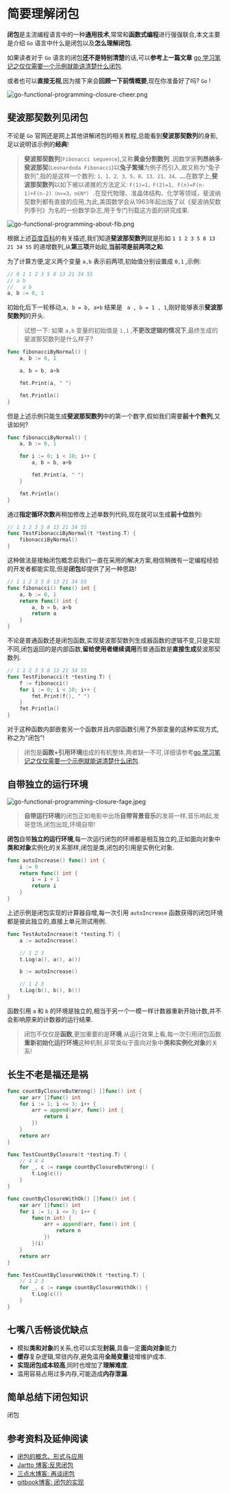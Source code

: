 # 简要理解闭包

**闭包**是主流编程语言中的一种**通用技术**,常常和**函数式编程**进行强强联合,本文主要是介绍 `Go` 语言中什么是闭包以及**怎么理解闭包**.

如果读者对于 `Go` 语言的闭包**还不是特别清楚**的话,可以**参考上一篇文章** [go 学习笔记之仅仅需要一个示例就能讲清楚什么闭包](https://mp.weixin.qq.com/s/ZIIBvCuDgrsdNbQXBeAR9A).

或者也可以**直接无视**,因为接下来会**回顾一下前情概要**,现在你准备好了吗? `Go` !

![go-functional-programming-closure-cheer.png](../images/go-functional-programming-closure-cheer.png)

## 斐波那契数列见闭包

不论是 `Go` 官网还是网上其他讲解闭包的相关教程,总能看到**斐波那契数列**的身影,足以说明该示例的**经典**!

> **斐波那契数列**(`Fibonacci sequence`),又称**黄金分割数列** .因数学家**列昂纳多·斐波那契**(`Leonardoda Fibonacci`)以**兔子繁殖**为例子而引入,故又称为“兔子数列”,指的是这样一个数列: `1、1、2、3、5、8、13、21、34、……`在数学上,**斐波那契数列**以如下被以递推的方法定义: `F(1)=1，F(2)=1, F(n)=F(n-1)+F(n-2)（n>=3，n∈N*）` .在现代物理、准晶体结构、化学等领域，斐波纳契数列都有直接的应用,为此,美国数学会从1963年起出版了以《斐波纳契数列季刊》为名的一份数学杂志,用于专门刊载这方面的研究成果.

![go-functional-programming-about-fib.png](../images/go-functional-programming-about-fib.png)

根据上述[百度百科](https://baike.baidu.com/item/%E6%96%90%E6%B3%A2%E9%82%A3%E5%A5%91%E6%95%B0%E5%88%97/99145?fr=aladdin)的有关描述,我们知道**斐波那契数列**就是形如 `1 1 2 3 5 8 13 21 34 55` 的递增数列,从**第三项**开始起,**当前项是前两项之和**.

为了计算方便,定义两个变量 `a,b` 表示前两项,初始值分别设置成 `0,1` ,示例:

```go
// 0 1 1 2 3 5 8 13 21 34 55
// a b 
//   a b
a, b := 0, 1
```

初始化后下一轮移动,`a, b = b, a+b` 结果是 ` a , b = 1 , 1`,刚好能够表示**斐波那契数列**的开头.

> 试想一下: 如果 `a,b` 变量的初始值是 `1,1` ,**不更改逻辑的情况下**,最终生成的斐波那契数列是什么样子?

```go
func fibonacciByNormal() {
    a, b := 0, 1

    a, b = b, a+b

    fmt.Print(a, " ")

    fmt.Println()
}
```

但是上述示例只能生成**斐波那契数列**中的第一个数字,假如我们需要**前十个数列**,又该如何?

```go
func fibonacciByNormal() {
    a, b := 0, 1

    for i := 0; i < 10; i++ {
        a, b = b, a+b

        fmt.Print(a, " ")
    }

    fmt.Println()
}
```

通过**指定循环次数**再稍加修改上述单数列代码,现在就可以生成**前十位**数列:

```go
// 1 1 2 3 5 8 13 21 34 55
func TestFibonacciByNormal(t *testing.T) {
    fibonacciByNormal()
}
```

这种做法是接触闭包概念前我们一直在采用的解决方案,相信稍微有一定编程经验的开发者都能实现,但是**闭包**却提供了另一种思路!

```go
// 1 1 2 3 5 8 13 21 34 55
func fibonacci() func() int {
    a, b := 0, 1
    return func() int {
        a, b = b, a+b
        return a
    }
}
```

不论是普通函数还是闭包函数,实现斐波那契数列生成器函数的逻辑不变,只是实现不同,闭包返回的是内部函数,**留给使用者继续调用**而普通函数是**直接生成**斐波那契数列.

```go
// 1 1 2 3 5 8 13 21 34 55 
func TestFibonacci(t *testing.T) {
    f := fibonacci()
    for i := 0; i < 10; i++ {
        fmt.Print(f(), " ")
    }
    fmt.Println()
}
```

对于这种函数内部嵌套另一个函数并且内部函数引用了外部变量的这种实现方式,称之为"闭包"!

> 闭包是**函数+引用环境**组成的有机整体,两者缺一不可,详细请参考[go 学习笔记之仅仅需要一个示例就能讲清楚什么闭包](https://mp.weixin.qq.com/s/ZIIBvCuDgrsdNbQXBeAR9A).

## 自带独立的运行环境

![go-functional-programming-closure-fage.jpeg](../images/go-functional-programming-closure-fage.jpeg)

> **自带运行环境**的闭包正如电影中出场**自带背景音乐**的发哥一样,音乐响起,发哥登场,闭包出现,环境自带!

**闭包**自带**独立的运行环境**,每一次运行闭包的环境都是相互独立的,正如面向对象中**类和对象**实例化的关系那样,闭包是类,闭包的引用是实例化对象.

```go
func autoIncrease() func() int {
    i := 0
    return func() int {
        i = i + 1
        return i
    }
}
```

上述示例是闭包实现的计算器自增,每一次引用 `autoIncrease` 函数获得的闭包环境都是彼此独立的,直接上单元测试用例.

```go
func TestAutoIncrease(t *testing.T) {
    a := autoIncrease()

    // 1 2 3
    t.Log(a(), a(), a())

    b := autoIncrease()

    // 1 2 3
    t.Log(b(), b(), b())
}
```

函数引用 `a` 和 `b` 的环境是独立的,相当于另一个一模一样计数器重新开始计数,并不会影响原来的计数器的运行结果.

> 闭包不仅仅是**函数**,更加重要的是**环境**.从运行效果上看,每一次引用闭包函数**重新初始化运行环境**这种机制,非常类似于面向对象中**类和实例化对象**的关系!

## 长生不老是福还是祸

```go
func countByClosureButWrong() []func() int {
    var arr []func() int
    for i := 1; i <= 3; i++ {
        arr = append(arr, func() int {
            return i
        })
    }
    return arr
}

func TestCountByClosure(t *testing.T) {
    // 4 4 4
    for _, c := range countByClosureButWrong() {
        t.Log(c())
    }
}

func countByClosureWithOk() []func() int {
    var arr []func() int
    for i := 1; i <= 3; i++ {
        func(n int) {
            arr = append(arr, func() int {
                return n
            })
        }(i)
    }
    return arr
}

func TestCountByClosureWithOk(t *testing.T) {
    // 1 2 3
    for _, c := range countByClosureWithOk() {
        t.Log(c())
    }
}
```

## 七嘴八舌畅谈优缺点

- 模拟**类和对象**的关系,也可以实现**封装**,具备一定**面向对象**能力
- **缓存**复杂逻辑,常驻内存,避免滥用**全局变量**徒增维护成本.
- **实现闭包成本较高**,同时也增加了**理解难度**.
- 滥用容易占用过多内存,可能造成**内存泄漏**.

## 简单**总结**下闭包知识

闭包

## 参考资料及延伸阅读

- [ 闭包的概念、形式与应用](https://www.ibm.com/developerworks/cn/linux/l-cn-closure/)
- [Jartto 博客:反思闭包](http://jartto.wang/2017/12/18/reflective-closure/)
- [三点水博客: 再谈闭包](https://lotabout.me/2016/thoughts-of-closure/)
- [gitbook博客: 闭包的实现](https://tiancaiamao.gitbooks.io/go-internals/content/zh/03.6.html)

